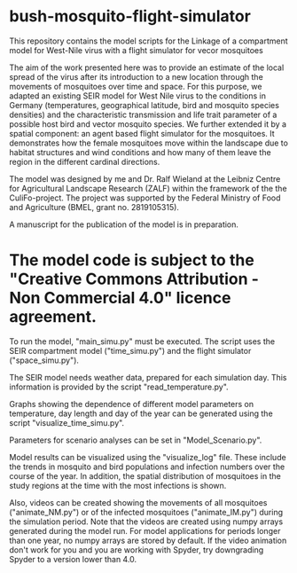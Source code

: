 # bush-mosquito-flight-simulator
This repository contains the model scripts for the Linkage of a compartment model for West-Nile virus with a flight simulator for vecor mosquitoes

The aim of the work presented here was to provide an estimate of the local spread of the virus after its introduction to a new location through the movements of mosquitoes over time and space. For this purpose, we adapted an existing SEIR model for West Nile virus to the conditions in Germany (temperatures, geographical latitude, bird and mosquito species densities) and the characteristic transmission and life trait parameter of a possible host bird and vector mosquito species. We further extended it by a spatial component: an agent based flight simulator for the mosquitoes. It demonstrates how the female mosquitoes move within the landscape due to habitat structures and wind conditions and how many of them leave the region in the different cardinal directions.

The model was designed by me and Dr. Ralf Wieland at the Leibniz Centre for Agricultural Landscape Research (ZALF) within the framework of the the CuliFo-project. The project was supported by the Federal Ministry of Food and Agriculture (BMEL, grant no. 2819105315).

A manuscript for the publication of the model is in preparation. 
# The model code is subject to the "Creative Commons Attribution - Non Commercial 4.0" licence agreement.

To run the model, "main_simu.py" must be executed. The script uses the SEIR compartment model ("time_simu.py") and the flight simulator ("space_simu.py"). 

The SEIR model needs weather data, prepared for each simulation day. This information is provided by the script "read_temperature.py". 

Graphs showing the dependence of different model parameters on temperature, day length and day of the year can be generated using the script "visualize_time_simu.py".

Parameters for scenario analyses can be set in "Model_Scenario.py". 

Model results can be visualized using the "visualize_log" file. These include the trends in mosquito and bird populations and infection numbers over the course of the year. In addition, the spatial distribution of mosquitoes in the study regions at the time with the most infections is shown. 

Also, videos can be created showing the movements of all mosquitoes ("animate_NM.py") or of the infected mosquitoes ("animate_IM.py") during the simulation period. Note that the videos are created using numpy arrays generated during the model run. For model applications for periods longer than one year, no numpy arrays are stored by default. If the video animation don't work for you and you are working with Spyder, try downgrading Spyder to a version lower than 4.0.
